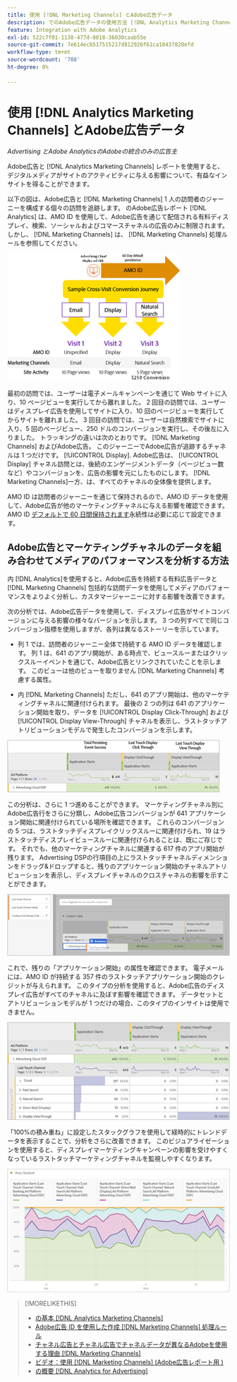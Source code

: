 ```yaml
---
title: 使用 [!DNL Marketing Channels] とAdobe広告データ
description: でのAdobe広告データの使用方法 [!DNL Analytics Marketing Channels].
feature: Integration with Adobe Analytics
exl-id: 522c7f01-1138-477d-8018-36030caab55e
source-git-commit: 7e614ecb517515217d812926f61ca10437820efd
workflow-type: tm+mt
source-wordcount: '708'
ht-degree: 0%

---
```


# 使用 [!DNL Analytics Marketing Channels] とAdobe広告データ

*Advertising とAdobe AnalyticsのAdobeの統合のみの広告主*

Adobe広告と [!DNL Analytics Marketing Channels] レポートを使用すると、デジタルメディアがサイトのアクティビティに与える影響について、有益なインサイトを得ることができます。

<!-- from video: By using Marketing Channels with your Adobe Advertising data, you can get a more holistic view of how your advertising efforts are affecting site behavior. In particular, you can see the value of your view-through and click-through data, and how your advertising assists or is assisted by other channels. -->

以下の図は、Adobe広告と [!DNL Marketing Channels] 1 人の訪問者のジャーニーを構成する個々の訪問を追跡します。 のAdobe広告レポート [!DNL Analytics] は、AMO ID を使用して、Adobe広告を通じて配信される有料ディスプレイ、検索、ソーシャルおよびコマースチャネルの広告のみに制限されます。 しかし、 [!DNL Marketing Channels] は、 [!DNL Marketing Channels] 処理ルールを参照してください。

![Adobe広告と [!DNL Marketing Channels] 訪問者のジャーニーにおける個々の訪問の追跡](/help/integrations/assets/a4adc-mc-sample-journey2.png)

最初の訪問では、ユーザーは電子メールキャンペーンを通じて Web サイトに入り、10 ページビューを実行してから離れました。 2 回目の訪問では、ユーザーはディスプレイ広告を使用してサイトに入り、10 回のページビューを実行してからサイトを離れました。 3 回目の訪問では、ユーザーは自然検索でサイトに入り、5 回のページビュー、250 ドルのコンバージョンを実行し、その後左に入りました。 トラッキングの違いは次のとおりです。 [!DNL Marketing Channels] およびAdobe広告。 このジャーニーでAdobe広告が追跡するチャネルは 1 つだけです。 [!UICONTROL Display]. Adobe広告は、 [!UICONTROL Display] チャネル訪問とは、後続のエンゲージメントデータ（ページビュー数など）やコンバージョンを、広告の影響を元にしたものにします。 [!DNL Marketing Channels]一方、は、すべてのチャネルの全体像を提供します。

AMO ID は訪問者のジャーニーを通じて保持されるので、AMO ID データを使用して、Adobe広告が他のマーケティングチャネルに与える影響を確認できます。 AMO ID [デフォルトで 60 日間保持されます](/help/integrations/analytics/overview.md)永続性は必要に応じて設定できます。

## Adobe広告とマーケティングチャネルのデータを組み合わせてメディアのパフォーマンスを分析する方法

内 [!DNL Analytics]を使用すると、Adobe広告を持続する有料広告データと [!DNL Marketing Channels] 包括的な訪問データを使用してメディアのパフォーマンスをよりよく分析し、カスタマージャーニーに対する影響を改善できます。

次の分析では、Adobe広告データを使用して、ディスプレイ広告がサイトコンバージョンに与える影響の様々なバージョンを示します。 3 つの列すべてで同じコンバージョン指標を使用しますが、各列は異なるストーリーを示しています。

* 列 1 では、訪問者のジャーニー全体で持続する AMO ID データを確認します。 列 1 は、641 のアプリ開始が、ある時点で、ビュースルーまたはクリックスルーイベントを通じて、Adobe広告とリンクされていたことを示します。 このビューは他のビューを取りません [!DNL Marketing Channels] 考慮する属性。

* 内 [!DNL Marketing Channels] ただし、641 のアプリ開始は、他のマーケティングチャネルに関連付けられます。 最後の 2 つの列は 641 のアプリケーション開始を取り、データを [!UICONTROL Display Click-Through] および [!UICONTROL Display View-Through] チャネルを表示し、ラストタッチアトリビューションモデルで発生したコンバージョンを示します。

![ディスプレイ広告がサイトコンバージョンに与える影響の例](/help/integrations/assets/a4adc-mc-display-impact.png)

この分析は、さらに 1 つ進めることができます。 マーケティングチャネル別にAdobe広告行をさらに分類し、Adobe広告コンバージョンが 641 アプリケーション開始に関連付けられている場所を確認できます。 これらのコンバージョンの 5 つは、ラストタッチディスプレイクリックスルーに関連付けられ、19 はラストタッチディスプレイビュースルーに関連付けられることは、既にご存じです。 それでも、他のマーケティングチャネルに関連する 617 件のアプリ開始が残ります。 Advertising DSPの行項目の上にラストタッチチャネルディメンションをドラッグ&amp;ドロップすると、残りのアプリケーション開始のチャネルアトリビューションを表示し、ディスプレイチャネルのクロスチャネルの影響を示すことができます。

![ラストタッチチャネルディメンションの追加方法](/help/integrations/assets/a4adc-mc-display-impact-ltc.png)

これで、残りの「アプリケーション開始」の属性を確認できます。 電子メールには、AMO ID が持続する 357 件のラストタッチアプリケーション開始のクレジットが与えられます。 このタイプの分析を使用すると、Adobe広告のディスプレイ広告がすべてのチャネルに及ぼす影響を確認できます。 データセットとアトリビューションモデルが 1 つだけの場合、このタイプのインサイトは使用できません。

![ディスプレイチャネルがチャネル間で及ぼす影響の例](/help/integrations/assets/a4adc-mc-display-impact-x-channel.png)

「100%の積み重ね」に設定したスタックグラフを使用して経時的にトレンドデータを表示することで、分析をさらに改善できます。 このビジュアライゼーションを使用すると、ディスプレイマーケティングキャンペーンの影響を受けやすくなっているラストタッチマーケティングチャネルを監視しやすくなります。

![ディスプレイチャネルのクロスチャネルに対するトレンドの影響の例](/help/integrations/assets/a4adc-mc-display-impact-x-channel-trend.png)

>[!MORELIKETHIS]
>
>* [の基本 [!DNL Analytics Marketing Channels]](mc-overview.md)
>* [Adobe広告 ID を使用した作成 [!DNL Marketing Channels] 処理ルール](mc-ids.md)
>* [チャネル広告とチャネル広告でチャネルデータが異なるAdobeを使用する理由 [!DNL Marketing Channels]](mc-data-variances.md)
>* [ビデオ：使用 [!DNL Marketing Channels] (Adobe広告レポート用 )](https://experienceleague.adobe.com/docs/advertising-learn/tutorials/analytics/analytics-reporting-a4adc.html)
>* [の概要 [!DNL Analytics for Advertising]](/help/integrations/analytics/overview.md)

